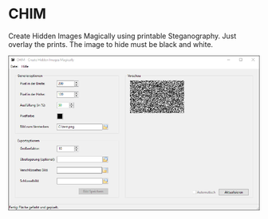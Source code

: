 # CHIM
Create Hidden Images Magically using printable Steganography. Just overlay the prints.
The image to hide must be black and white.

![screenshot](screenshot.png)
